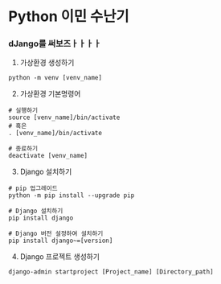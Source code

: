 # Python 이민 수난기
### dJango를 써보즈ㅏㅏㅏㅏ


1. 가상환경 생성하기
```
python -m venv [venv_name]
```
2. 가상환경 기본명령어
```
# 실행하기
source [venv_name]/bin/activate
# 혹은
. [venv_name]/bin/activate

# 종료하기
deactivate [venv_name]
```
3. Django 설치하기
```
# pip 업그레이드
python -m pip install --upgrade pip

# Django 설치하기
pip install django

# Django 버전 설정하여 설치하기
pip install django~=[version]
```
4. Django 프로젝트 생성하기
```
django-admin startproject [Project_name] [Directory_path]
```